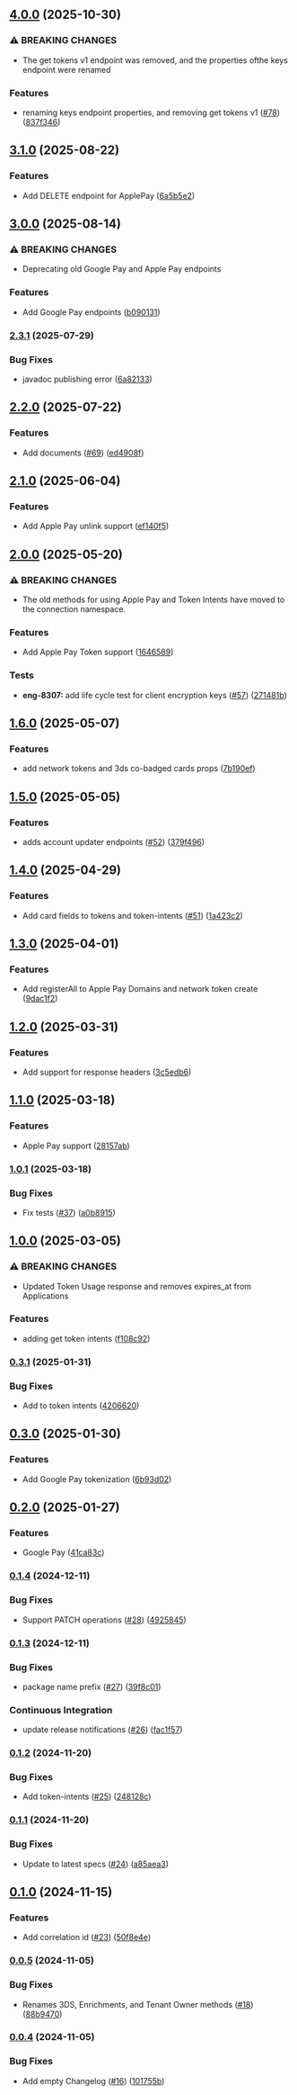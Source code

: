 ## [4.0.0](https://github.com/Basis-Theory/java-sdk/compare/3.1.0...4.0.0) (2025-10-30)


### ⚠ BREAKING CHANGES

* The get tokens v1 endpoint was removed, and the properties ofthe  keys endpoint were renamed

### Features

* renaming keys endpoint properties, and removing get tokens v1 ([#78](https://github.com/Basis-Theory/java-sdk/issues/78)) ([837f346](https://github.com/Basis-Theory/java-sdk/commit/837f3467d4f24d9599298271c63db3c4aa233e94))


## [3.1.0](https://github.com/Basis-Theory/java-sdk/compare/3.0.0...3.1.0) (2025-08-22)


### Features

* Add DELETE endpoint for ApplePay ([6a5b5e2](https://github.com/Basis-Theory/java-sdk/commit/6a5b5e2d0e1a22a62bf439db60ed9d707e8dae0d))


## [3.0.0](https://github.com/Basis-Theory/java-sdk/compare/2.3.1...3.0.0) (2025-08-14)


### ⚠ BREAKING CHANGES

* Deprecating old Google Pay and Apple Pay endpoints

### Features

* Add Google Pay endpoints ([b090131](https://github.com/Basis-Theory/java-sdk/commit/b0901314638c5015a160aaddc727b49a89df9f5a))


### [2.3.1](https://github.com/Basis-Theory/java-sdk/compare/2.3.0...2.3.1) (2025-07-29)


### Bug Fixes

* javadoc publishing error ([6a82133](https://github.com/Basis-Theory/java-sdk/commit/6a82133cd558cd379df71105c3d67b9f2dae2e4e))


## [2.2.0](https://github.com/Basis-Theory/java-sdk/compare/2.1.0...2.2.0) (2025-07-22)


### Features

* Add documents ([#69](https://github.com/Basis-Theory/java-sdk/issues/69)) ([ed4908f](https://github.com/Basis-Theory/java-sdk/commit/ed4908f275536c492da1ab79a7000296b848d0ae))


## [2.1.0](https://github.com/Basis-Theory/java-sdk/compare/2.0.0...2.1.0) (2025-06-04)


### Features

* Add Apple Pay unlink support ([ef140f5](https://github.com/Basis-Theory/java-sdk/commit/ef140f5d744a6c676ea3daede2d1dc6af727c5b1))


## [2.0.0](https://github.com/Basis-Theory/java-sdk/compare/1.6.0...2.0.0) (2025-05-20)


### ⚠ BREAKING CHANGES

* The old methods for using Apple Pay and Token Intents have moved to the connection namespace.

### Features

* Add Apple Pay Token support ([1646589](https://github.com/Basis-Theory/java-sdk/commit/16465892c39f193d8703ccdd0340f0e862f53913))


### Tests

* **eng-8307:** add life cycle test for client encryption keys ([#57](https://github.com/Basis-Theory/java-sdk/issues/57)) ([271481b](https://github.com/Basis-Theory/java-sdk/commit/271481b4d82a3d235d717704f1b7e8708226ece3))


## [1.6.0](https://github.com/Basis-Theory/java-sdk/compare/1.5.0...1.6.0) (2025-05-07)


### Features

* add network tokens and 3ds co-badged cards props ([7b190ef](https://github.com/Basis-Theory/java-sdk/commit/7b190eff5c86336dd69170d85f6450e3cbf9a299))


## [1.5.0](https://github.com/Basis-Theory/java-sdk/compare/1.4.0...1.5.0) (2025-05-05)


### Features

* adds account updater endpoints ([#52](https://github.com/Basis-Theory/java-sdk/issues/52)) ([379f496](https://github.com/Basis-Theory/java-sdk/commit/379f49650135e349d4b0a4744bc6362797434c47))


## [1.4.0](https://github.com/Basis-Theory/java-sdk/compare/1.3.0...1.4.0) (2025-04-29)


### Features

* Add card fields to tokens and token-intents ([#51](https://github.com/Basis-Theory/java-sdk/issues/51)) ([1a423c2](https://github.com/Basis-Theory/java-sdk/commit/1a423c28cde0df03a80738771d3ef2c92b4000ef))


## [1.3.0](https://github.com/Basis-Theory/java-sdk/compare/1.2.0...1.3.0) (2025-04-01)


### Features

* Add registerAll to Apple Pay Domains and network token create ([9dac1f2](https://github.com/Basis-Theory/java-sdk/commit/9dac1f22709122da5c7ea5cf3c9529cd90db1c2f))


## [1.2.0](https://github.com/Basis-Theory/java-sdk/compare/1.1.0...1.2.0) (2025-03-31)


### Features

* Add support for response headers ([3c5edb6](https://github.com/Basis-Theory/java-sdk/commit/3c5edb60df4272a9d6b0ba40c221b3c22dff6698))


## [1.1.0](https://github.com/Basis-Theory/java-sdk/compare/1.0.1...1.1.0) (2025-03-18)


### Features

* Apple Pay support ([28157ab](https://github.com/Basis-Theory/java-sdk/commit/28157abb2b4ce43748d0cbf0cbb240a8df2ead6a))


### [1.0.1](https://github.com/Basis-Theory/java-sdk/compare/1.0.0...1.0.1) (2025-03-18)


### Bug Fixes

* Fix tests ([#37](https://github.com/Basis-Theory/java-sdk/issues/37)) ([a0b8915](https://github.com/Basis-Theory/java-sdk/commit/a0b891505893dcb204547efa068da5ed14061926))


## [1.0.0](https://github.com/Basis-Theory/java-sdk/compare/0.3.1...1.0.0) (2025-03-05)


### ⚠ BREAKING CHANGES

* Updated Token Usage response and removes expires_at from Applications

### Features

* adding get token intents ([f108c92](https://github.com/Basis-Theory/java-sdk/commit/f108c928d8ec94a00be0b1a8629679f238d70674))


### [0.3.1](https://github.com/Basis-Theory/java-sdk/compare/0.3.0...0.3.1) (2025-01-31)


### Bug Fixes

* Add  to token intents ([4206620](https://github.com/Basis-Theory/java-sdk/commit/4206620a3f1de8cd09943370346154eb2e59c37e))


## [0.3.0](https://github.com/Basis-Theory/java-sdk/compare/0.2.0...0.3.0) (2025-01-30)


### Features

* Add Google Pay tokenization ([6b93d02](https://github.com/Basis-Theory/java-sdk/commit/6b93d02be691ec282584945fd88e413753a5cb51))


## [0.2.0](https://github.com/Basis-Theory/java-sdk/compare/0.1.4...0.2.0) (2025-01-27)


### Features

* Google Pay ([41ca83c](https://github.com/Basis-Theory/java-sdk/commit/41ca83c8e59bc85c9e679f257d7515be59dd00cc))


### [0.1.4](https://github.com/Basis-Theory/java-sdk/compare/0.1.3...0.1.4) (2024-12-11)


### Bug Fixes

* Support PATCH operations ([#28](https://github.com/Basis-Theory/java-sdk/issues/28)) ([4925845](https://github.com/Basis-Theory/java-sdk/commit/4925845191d9dd8fc4c215f3b5265ee4632d0c97))


### [0.1.3](https://github.com/Basis-Theory/java-sdk/compare/0.1.2...0.1.3) (2024-12-11)


### Bug Fixes

* package name prefix ([#27](https://github.com/Basis-Theory/java-sdk/issues/27)) ([39f8c01](https://github.com/Basis-Theory/java-sdk/commit/39f8c016b46e092cb94dc62a1dd5a6b0490182ed))


### Continuous Integration

* update release notifications ([#26](https://github.com/Basis-Theory/java-sdk/issues/26)) ([fac1f57](https://github.com/Basis-Theory/java-sdk/commit/fac1f574ad1fccad029606dbf4d481ff3a5a7b96))


### [0.1.2](https://github.com/Basis-Theory/java-sdk/compare/0.1.1...0.1.2) (2024-11-20)


### Bug Fixes

* Add token-intents ([#25](https://github.com/Basis-Theory/java-sdk/issues/25)) ([248128c](https://github.com/Basis-Theory/java-sdk/commit/248128cbe0fec88dffd86b736f15af589b214718))


### [0.1.1](https://github.com/Basis-Theory/java-sdk/compare/0.1.0...0.1.1) (2024-11-20)


### Bug Fixes

* Update to latest specs ([#24](https://github.com/Basis-Theory/java-sdk/issues/24)) ([a85aea3](https://github.com/Basis-Theory/java-sdk/commit/a85aea345c3b181365581977e1963b8c226ee28f))


## [0.1.0](https://github.com/Basis-Theory/java-sdk/compare/0.0.5...0.1.0) (2024-11-15)


### Features

* Add correlation id ([#23](https://github.com/Basis-Theory/java-sdk/issues/23)) ([50f8e4e](https://github.com/Basis-Theory/java-sdk/commit/50f8e4ef867d750851402531bc88ff237220b78b))


### [0.0.5](https://github.com/Basis-Theory/java-sdk/compare/0.0.4...0.0.5) (2024-11-05)


### Bug Fixes

* Renames 3DS, Enrichments, and Tenant Owner methods ([#18](https://github.com/Basis-Theory/java-sdk/issues/18)) ([88b9470](https://github.com/Basis-Theory/java-sdk/commit/88b947027ce651ddd4807ea4ace9064726d6aae3))


### [0.0.4](https://github.com/Basis-Theory/java-sdk/compare/0.0.3...0.0.4) (2024-11-05)


### Bug Fixes

* Add empty Changelog ([#16](https://github.com/Basis-Theory/java-sdk/issues/16)) ([101755b](https://github.com/Basis-Theory/java-sdk/commit/101755be3193c18b8e000c1dd6e171147e3e61d6))


